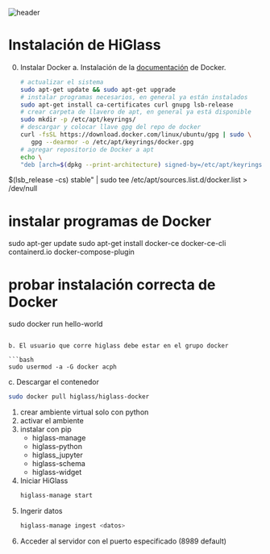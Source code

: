 
![header](/Tutoriales-IFC/assets/header.png)













# Instalación de HiGlass

0. Instalar Docker
   a. Instalación de la [documentación](https://docs.docker.com/engine/install/ubuntu/) de Docker.
   
   ```bash
   # actualizar el sistema
   sudo apt-get update && sudo apt-get upgrade
   # instalar programas necesarios, en general ya están instalados
   sudo apt-get install ca-certificates curl gnupg lsb-release
   # crear carpeta de llavero de apt, en general ya está disponible
   sudo mkdir -p /etc/apt/keyrings/
   # descargar y colocar llave gpg del repo de docker
   curl -fsSL https://download.docker.com/linux/ubuntu/gpg | sudo \
      gpg --dearmor -o /etc/apt/keyrings/docker.gpg
   # agregar repositorio de Docker a apt
   echo \
   "deb [arch=$(dpkg --print-architecture) signed-by=/etc/apt/keyrings/docker.gpg] https://download.docker.com/linux/ubuntu \
  $(lsb_release -cs) stable" | sudo tee /etc/apt/sources.list.d/docker.list > /dev/null
   # instalar programas de Docker
   sudo apt-ger update
   sudo apt-get install docker-ce docker-ce-cli containerd.io docker-compose-plugin
   # probar instalación correcta de Docker
   sudo docker run hello-world
   ```

   b. El usuario que corre higlass debe estar en el grupo docker
   
   ```bash
   sudo usermod -a -G docker acph
   ```
      
   c. Descargar el contenedor
   
   ```bash
   sudo docker pull higlass/higlass-docker
   ```
1. crear ambiente virtual solo con python
2. activar el ambiente
3. instalar con pip 
   - higlass-manage
   - higlass-python
   - higlass_jupyter
   - higlass-schema
   - higlass-widget
4. Iniciar HiGlass
   ```bash
   higlass-manage start
   ```
5. Ingerir datos
   ```bash
   higlass-manage ingest <datos>
   ```
6. Acceder al servidor con el puerto especificado (8989 default)






